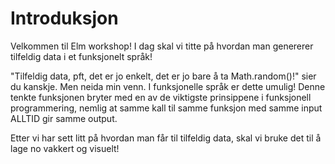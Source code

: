 # Introduksjon

Velkommen til Elm workshop! I dag skal vi titte på hvordan man genererer tilfeldig data i et funksjonelt språk!

"Tilfeldig data, pft, det er jo enkelt, det er jo bare å ta Math.random\(\)!" sier du kanskje. Men neida min venn. I funksjonelle språk er dette umulig! Denne tenkte funksjonen bryter med en av de viktigste prinsippene i funksjonell programmering, nemlig at samme kall til samme funksjon med samme input ALLTID gir samme output.

Etter vi har sett litt på hvordan man får til tilfeldig data, skal vi bruke det til å lage no vakkert og visuelt!
